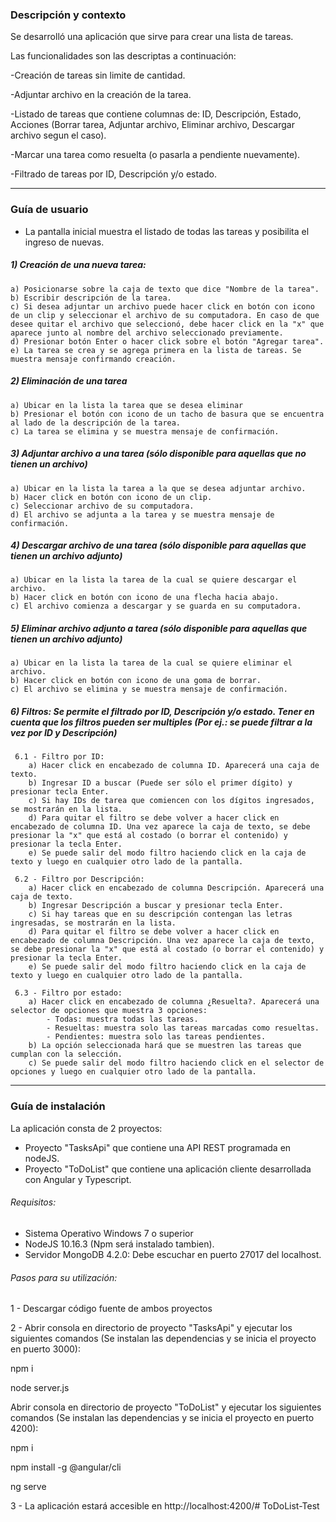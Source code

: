 ### Descripción y contexto

Se desarrolló una aplicación que sirve para crear una lista de tareas.

Las funcionalidades son las descriptas a continuación:

-Creación de tareas sin limite de cantidad.

-Adjuntar archivo en la creación de la tarea.

-Listado de tareas que contiene columnas de: ID, Descripción, Estado, Acciones (Borrar tarea, Adjuntar archivo, Eliminar archivo, Descargar archivo segun el caso).

-Marcar una tarea como resuelta (o pasarla a pendiente nuevamente).

-Filtrado de tareas por ID, Descripción y/o estado.

------------------------------------------------------------------------------------------------------------------
### Guía de usuario

- La pantalla inicial muestra el listado de todas las tareas y posibilita el ingreso de nuevas.

##### 1) Creación de una nueva tarea:
	a) Posicionarse sobre la caja de texto que dice "Nombre de la tarea".
	b) Escribir descripción de la tarea.
	c) Si desea adjuntar un archivo puede hacer click en botón con icono de un clip y seleccionar el archivo de su computadora. En caso de que desee quitar el archivo que seleccionó, debe hacer click en la "x" que aparece junto al nombre del archivo seleccionado previamente.
	d) Presionar botón Enter o hacer click sobre el botón "Agregar tarea".
	e) La tarea se crea y se agrega primera en la lista de tareas. Se muestra mensaje confirmando creación.

##### 2) Eliminación de una tarea
	a) Ubicar en la lista la tarea que se desea eliminar
	b) Presionar el botón con icono de un tacho de basura que se encuentra al lado de la descripción de la tarea.
	c) La tarea se elimina y se muestra mensaje de confirmación.

##### 3) Adjuntar archivo a una tarea (sólo disponible para aquellas que no tienen un archivo)
	a) Ubicar en la lista la tarea a la que se desea adjuntar archivo.
	b) Hacer click en botón con icono de un clip.
	c) Seleccionar archivo de su computadora.
	d) El archivo se adjunta a la tarea y se muestra mensaje de confirmación.

##### 4) Descargar archivo de una tarea (sólo disponible para aquellas que tienen un archivo adjunto)
	a) Ubicar en la lista la tarea de la cual se quiere descargar el archivo.
	b) Hacer click en botón con icono de una flecha hacia abajo.
	c) El archivo comienza a descargar y se guarda en su computadora.
	
##### 5) Eliminar archivo adjunto a tarea (sólo disponible para aquellas que tienen un archivo adjunto)
	a) Ubicar en la lista la tarea de la cual se quiere eliminar el archivo.
	b) Hacer click en botón con icono de una goma de borrar.
	c) El archivo se elimina y se muestra mensaje de confirmación.
	
##### 6) Filtros: Se permite el filtrado por ID, Descripción y/o estado. Tener en cuenta que los filtros pueden ser multiples (Por ej.: se puede filtrar a la vez por ID y Descripción)
	 6.1 - Filtro por ID:
		a) Hacer click en encabezado de columna ID. Aparecerá una caja de texto.
		b) Ingresar ID a buscar (Puede ser sólo el primer dígito) y presionar tecla Enter.
		c) Si hay IDs de tarea que comiencen con los dígitos ingresados, se mostrarán en la lista.
		d) Para quitar el filtro se debe volver a hacer click en encabezado de columna ID. Una vez aparece la caja de texto, se debe presionar la "x" que está al costado (o borrar el contenido) y presionar la tecla Enter.
		e) Se puede salir del modo filtro haciendo click en la caja de texto y luego en cualquier otro lado de la pantalla.
	
	 6.2 - Filtro por Descripción:
		a) Hacer click en encabezado de columna Descripción. Aparecerá una caja de texto.
		b) Ingresar Descripción a buscar y presionar tecla Enter.
		c) Si hay tareas que en su descripción contengan las letras ingresadas, se mostrarán en la lista.
		d) Para quitar el filtro se debe volver a hacer click en encabezado de columna Descripción. Una vez aparece la caja de texto, se debe presionar la "x" que está al costado (o borrar el contenido) y presionar la tecla Enter.
		e) Se puede salir del modo filtro haciendo click en la caja de texto y luego en cualquier otro lado de la pantalla.
	
	 6.3 - Filtro por estado:
		a) Hacer click en encabezado de columna ¿Resuelta?. Aparecerá una selector de opciones que muestra 3 opciones:
			- Todas: muestra todas las tareas.
			- Resueltas: muestra solo las tareas marcadas como resueltas.
			- Pendientes: muestra solo las tareas pendientes.
		b) La opción seleccionada hará que se muestren las tareas que cumplan con la selección.
		c) Se puede salir del modo filtro haciendo click en el selector de opciones y luego en cualquier otro lado de la pantalla.

------------------------------------------------------------------------------------------------------------------
### Guía de instalación

La aplicación consta de 2 proyectos:
- Proyecto "TasksApi" que contiene una API REST programada en nodeJS.
- Proyecto "ToDoList" que contiene una aplicación cliente desarrollada con Angular y Typescript.

###### Requisitos:
- Sistema Operativo Windows 7 o superior
- NodeJS 10.16.3 (Npm será instalado tambien).
- Servidor MongoDB 4.2.0: Debe escuchar en puerto 27017 del localhost.

###### Pasos para su utilización:
1 - Descargar código fuente de ambos proyectos

2 - Abrir consola en directorio de proyecto "TasksApi" y ejecutar los siguientes comandos (Se instalan las dependencias y se inicia el proyecto en puerto 3000):

npm i

node server.js

Abrir consola en directorio de proyecto "ToDoList" y ejecutar los siguientes comandos (Se instalan las dependencias y se inicia el proyecto en puerto 4200):

npm i

npm install -g @angular/cli

ng serve

3 - La aplicación estará accesible en http://localhost:4200/# ToDoList-Test
